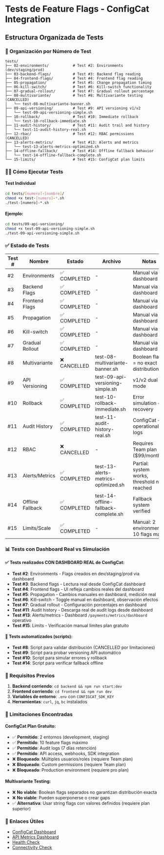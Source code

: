 # Tests de Feature Flags - ConfigCat Integration

## Estructura Organizada de Tests

### 📁 Organización por Número de Test

```
tests/
├── 02-environments/           # Test #2: Environments (dev/staging/prod)
├── 03-backend-flags/          # Test #3: Backend flag reading
├── 04-frontend-flags/         # Test #4: Frontend flag reading  
├── 05-propagation/            # Test #5: Change propagation timing
├── 06-kill-switch/            # Test #6: Kill-switch functionality
├── 07-gradual-rollout/        # Test #7: Gradual rollout percentage
├── 08-multivariante/          # Test #8: Multivariante testing (CANCELLED)
│   └── test-08-multivariante-banner.sh
├── 09-api-versioning/         # Test #9: API versioning v1/v2
│   └── test-09-api-versioning-simple.sh
├── 10-rollback/               # Test #10: Immediate rollback
│   └── test-10-rollback-immediate.sh
├── 11-audit-history/          # Test #11: Audit trail and history
│   └── test-11-audit-history-real.sh
├── 12-rbac/                   # Test #12: RBAC permissions (CANCELLED)
├── 13-alerts-metrics/         # Test #13: Alerts and metrics
│   └── test-13-alerts-metrics-optimized.sh
├── 14-offline-fallback/       # Test #14: Offline fallback behavior
│   └── test-14-offline-fallback-complete.sh
└── 15-limits/                 # Test #15: ConfigCat plan limits
```

### 🏃‍♂️ Cómo Ejecutar Tests

#### Test Individual
```bash
cd tests/[numero]-[nombre]/
chmod +x test-[numero]-*.sh
./test-[numero]-*.sh
```

#### Ejemplo:
```bash
cd tests/09-api-versioning/
chmod +x test-09-api-versioning-simple.sh
./test-09-api-versioning-simple.sh
```

### ✅ Estado de Tests

| Test # | Nombre | Estado | Archivo | Notas |
|--------|--------|--------|---------|-------|
| #2 | Environments | ✅ COMPLETED | - | Manual via dashboard |
| #3 | Backend Flags | ✅ COMPLETED | - | Manual via dashboard |
| #4 | Frontend Flags | ✅ COMPLETED | - | Manual via dashboard |
| #5 | Propagation | ✅ COMPLETED | - | Manual via dashboard |
| #6 | Kill-switch | ✅ COMPLETED | - | Manual via dashboard |
| #7 | Gradual Rollout | ✅ COMPLETED | - | Manual via dashboard |
| #8 | Multivariante | ❌ CANCELLED | test-08-multivariante-banner.sh | Boolean flags = no exact distribution |
| #9 | API Versioning | ✅ COMPLETED | test-09-api-versioning-simple.sh | v1/v2 dual mode |
| #10 | Rollback | ✅ COMPLETED | test-10-rollback-immediate.sh | Error simulation + recovery |
| #11 | Audit History | ✅ COMPLETED | test-11-audit-history-real.sh | ConfigCat + operational logs |
| #12 | RBAC | ❌ CANCELLED | - | Requires Team plan ($99/month) |
| #13 | Alerts/Metrics | ✅ COMPLETED | test-13-alerts-metrics-optimized.sh | Partial: system works, threshold not reached |
| #14 | Offline Fallback | ✅ COMPLETED | test-14-offline-fallback-complete.sh | Fallback system verified |
| #15 | Limits/Scale | ✅ COMPLETED | - | Manual: 2 environments, 10 flags max |

### 📊 Tests con Dashboard Real vs Simulación

#### ✅ Tests realizados CON DASHBOARD REAL de ConfigCat:
- **Test #2**: Environments - Flags creados en dev/staging/prod via dashboard
- **Test #3**: Backend flags - Lectura real desde ConfigCat dashboard
- **Test #4**: Frontend flags - UI refleja cambios reales del dashboard  
- **Test #5**: Propagation - Cambios manuales en dashboard, medición real
- **Test #6**: Kill-switch - Toggle manual en dashboard, observación efectos
- **Test #7**: Gradual rollout - Configuración porcentajes en dashboard
- **Test #11**: Audit history - Descarga real de audit logs desde dashboard
- **Test #13**: Alerts/metrics - Dashboard `/payments/metrics/dashboard` operativo
- **Test #15**: Limits - Verificación manual límites plan gratuito

#### 🤖 Tests automatizados (scripts):
- **Test #8**: Script para validar distribución (CANCELLED por limitaciones)
- **Test #9**: Script para probar versioning API automático
- **Test #10**: Script para simular errores y rollback
- **Test #14**: Script para verificar fallback offline

### 🚀 Requisitos Previos

1. **Backend corriendo**: `cd backend && npm run start:dev`
2. **Frontend corriendo**: `cd frontend && npm run dev`  
3. **Variables de entorno**: `.env` con `CONFIGCAT_SDK_KEY`
4. **Herramientas**: `curl`, `jq`, `bc` instalados

### 📝 Limitaciones Encontradas

#### ConfigCat Plan Gratuito:
- ✅ **Permitido**: 2 entornos (development, staging)
- ✅ **Permitido**: 10 feature flags máximo
- ✅ **Permitido**: Audit logs (7 días retención)
- ✅ **Permitido**: API access, webhooks, SDK integration
- ❌ **Bloqueado**: Múltiples usuarios/roles (requiere Team plan)
- ❌ **Bloqueado**: Custom permissions (requiere Team plan)
- ❌ **Bloqueado**: Production environment (requiere pro plan)

#### Multivariante Testing:
- ❌ **No viable**: Boolean flags separados no garantizan distribución exacta
- ❌ **No viable**: Pueden superponerse o crear gaps
- ✅ **Alternativa**: Usar string flags con valores definidos (requiere plan superior)

### 🔗 Enlaces Útiles

- [ConfigCat Dashboard](https://app.configcat.com)
- [API Metrics Dashboard](http://localhost:3000/payments/metrics/dashboard)
- [Health Check](http://localhost:3000/api/health/flags)
- [Connectivity Check](http://localhost:3000/api/health/flags/connectivity) 